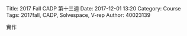 Title: 2017 Fall CADP 第十三週 
Date: 2017-12-01 13:20
Category: Course
Tags: 2017fall, CADP, Solvespace, V-rep
Author: 40023139



實作
<!-- PELICAN_END_SUMMARY -->














